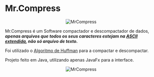# Mr.Compress

<div align="center">

![MrCompress](https://user-images.githubusercontent.com/40917812/65837916-35cb3f00-e2d3-11e9-8949-fb90ea051be1.png)

</div>

Mr.Compress é um Software compactador e descompactador de dados, ***apenas arquivos que todos os seus caracteres estejam na [ASCII extendida](https://theasciicode.com.ar/), não só arquivo de texto.***

Foi utilizado o [Algoritmo de Huffman](https://en.wikipedia.org/wiki/Huffman_coding) para a compactar e descompactar.

Projeto feito em Java, utilizando apenas JavaFx para a interface.

<div align="center">

![MrCompress](https://user-images.githubusercontent.com/40917812/65837794-fe0fc780-e2d1-11e9-8198-42b7db989ebc.png)

</div>